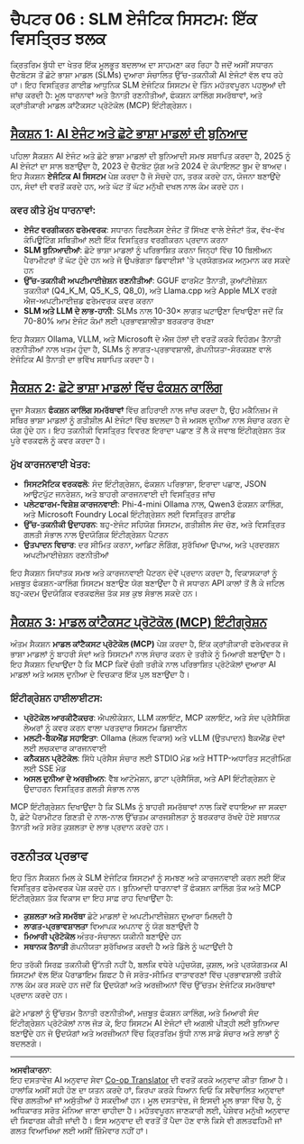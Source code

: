 <!--
CO_OP_TRANSLATOR_METADATA:
{
  "original_hash": "b17bf7f849519fac995c24ab9e2d0be8",
  "translation_date": "2025-09-17T23:06:42+00:00",
  "source_file": "Module06/README.md",
  "language_code": "pa"
}
-->
# ਚੈਪਟਰ 06 : SLM ਏਜੰਟਿਕ ਸਿਸਟਮ: ਇੱਕ ਵਿਸਤ੍ਰਿਤ ਝਲਕ

ਕ੍ਰਿਤਰਿਮ ਬੁੱਧੀ ਦਾ ਖੇਤਰ ਇੱਕ ਮੂਲਭੂਤ ਬਦਲਾਅ ਦਾ ਸਾਹਮਣਾ ਕਰ ਰਿਹਾ ਹੈ ਜਦੋਂ ਅਸੀਂ ਸਧਾਰਨ ਚੈਟਬੋਟਸ ਤੋਂ ਛੋਟੇ ਭਾਸ਼ਾ ਮਾਡਲ (SLMs) ਦੁਆਰਾ ਸੰਚਾਲਿਤ ਉੱਚ-ਤਕਨੀਕੀ AI ਏਜੰਟਾਂ ਵੱਲ ਵਧ ਰਹੇ ਹਾਂ। ਇਹ ਵਿਸਤ੍ਰਿਤ ਗਾਈਡ ਆਧੁਨਿਕ SLM ਏਜੰਟਿਕ ਸਿਸਟਮ ਦੇ ਤਿੰਨ ਮਹੱਤਵਪੂਰਨ ਪਹਲੂਆਂ ਦੀ ਜਾਂਚ ਕਰਦੀ ਹੈ: ਮੂਲ ਧਾਰਨਾਵਾਂ ਅਤੇ ਤੈਨਾਤੀ ਰਣਨੀਤੀਆਂ, ਫੰਕਸ਼ਨ ਕਾਲਿੰਗ ਸਮਰੱਥਾਵਾਂ, ਅਤੇ ਕ੍ਰਾਂਤੀਕਾਰੀ ਮਾਡਲ ਕਾਂਟੈਕਸਟ ਪ੍ਰੋਟੋਕੋਲ (MCP) ਇੰਟੀਗ੍ਰੇਸ਼ਨ।

## [ਸੈਕਸ਼ਨ 1: AI ਏਜੰਟ ਅਤੇ ਛੋਟੇ ਭਾਸ਼ਾ ਮਾਡਲਾਂ ਦੀ ਬੁਨਿਆਦ](./01.IntroduceAgent.md)

ਪਹਿਲਾ ਸੈਕਸ਼ਨ AI ਏਜੰਟ ਅਤੇ ਛੋਟੇ ਭਾਸ਼ਾ ਮਾਡਲਾਂ ਦੀ ਬੁਨਿਆਦੀ ਸਮਝ ਸਥਾਪਿਤ ਕਰਦਾ ਹੈ, 2025 ਨੂੰ AI ਏਜੰਟਾਂ ਦਾ ਸਾਲ ਬਣਾਉਂਦਾ ਹੈ, 2023 ਦੇ ਚੈਟਬੋਟ ਯੁੱਗ ਅਤੇ 2024 ਦੇ ਕੋਪਾਇਲਟ ਬੂਮ ਦੇ ਬਾਅਦ। ਇਹ ਸੈਕਸ਼ਨ **ਏਜੰਟਿਕ AI ਸਿਸਟਮ** ਪੇਸ਼ ਕਰਦਾ ਹੈ ਜੋ ਸੋਚਦੇ ਹਨ, ਤਰਕ ਕਰਦੇ ਹਨ, ਯੋਜਨਾ ਬਣਾਉਂਦੇ ਹਨ, ਸੰਦਾਂ ਦੀ ਵਰਤੋਂ ਕਰਦੇ ਹਨ, ਅਤੇ ਘੱਟ ਤੋਂ ਘੱਟ ਮਨੁੱਖੀ ਦਖਲ ਨਾਲ ਕੰਮ ਕਰਦੇ ਹਨ।

### ਕਵਰ ਕੀਤੇ ਮੁੱਖ ਧਾਰਨਾਵਾਂ:
- **ਏਜੰਟ ਵਰਗੀਕਰਨ ਫਰੇਮਵਰਕ**: ਸਧਾਰਨ ਰਿਫਲੈਕਸ ਏਜੰਟ ਤੋਂ ਸਿੱਖਣ ਵਾਲੇ ਏਜੰਟਾਂ ਤੱਕ, ਵੱਖ-ਵੱਖ ਕੰਪਿਊਟਿੰਗ ਸਥਿਤੀਆਂ ਲਈ ਇੱਕ ਵਿਸਤ੍ਰਿਤ ਵਰਗੀਕਰਨ ਪ੍ਰਦਾਨ ਕਰਨਾ
- **SLM ਬੁਨਿਆਦੀਆਂ**: ਛੋਟੇ ਭਾਸ਼ਾ ਮਾਡਲਾਂ ਨੂੰ ਪਰਿਭਾਸ਼ਿਤ ਕਰਨਾ ਜਿਨ੍ਹਾਂ ਵਿੱਚ 10 ਬਿਲੀਅਨ ਪੈਰਾਮੀਟਰਾਂ ਤੋਂ ਘੱਟ ਹੁੰਦੇ ਹਨ ਅਤੇ ਜੋ ਉਪਭੋਗਤਾ ਡਿਵਾਈਸਾਂ 'ਤੇ ਪ੍ਰਯੋਗਤਮਕ ਅਨੁਮਾਨ ਕਰ ਸਕਦੇ ਹਨ
- **ਉੱਚ-ਤਕਨੀਕੀ ਅਪਟੀਮਾਈਜ਼ੇਸ਼ਨ ਰਣਨੀਤੀਆਂ**: GGUF ਫਾਰਮੈਟ ਤੈਨਾਤੀ, ਕੁਆਂਟੀਜ਼ੇਸ਼ਨ ਤਕਨੀਕਾਂ (Q4_K_M, Q5_K_S, Q8_0), ਅਤੇ Llama.cpp ਅਤੇ Apple MLX ਵਰਗੇ ਐਜ-ਅਪਟੀਮਾਈਜ਼ਡ ਫਰੇਮਵਰਕ ਕਵਰ ਕਰਨਾ
- **SLM ਅਤੇ LLM ਦੇ ਲਾਭ-ਹਾਨੀ**: SLMs ਨਾਲ 10-30× ਲਾਗਤ ਘਟਾਉਣਾ ਦਿਖਾਉਣਾ ਜਦੋਂ ਕਿ 70-80% ਆਮ ਏਜੰਟ ਕੰਮਾਂ ਲਈ ਪ੍ਰਭਾਵਸ਼ਾਲੀਤਾ ਬਰਕਰਾਰ ਰੱਖਣਾ

ਇਹ ਸੈਕਸ਼ਨ Ollama, VLLM, ਅਤੇ Microsoft ਦੇ ਐਜ ਹੱਲਾਂ ਦੀ ਵਰਤੋਂ ਕਰਕੇ ਵਿਹੰਗਮ ਤੈਨਾਤੀ ਰਣਨੀਤੀਆਂ ਨਾਲ ਖਤਮ ਹੁੰਦਾ ਹੈ, SLMs ਨੂੰ ਲਾਗਤ-ਪ੍ਰਭਾਵਸ਼ਾਲੀ, ਗੋਪਨੀਯਤਾ-ਸੰਰਕਸ਼ਣ ਵਾਲੇ ਏਜੰਟਿਕ AI ਤੈਨਾਤੀ ਦਾ ਭਵਿੱਖ ਸਥਾਪਿਤ ਕਰਦਾ ਹੈ।

## [ਸੈਕਸ਼ਨ 2: ਛੋਟੇ ਭਾਸ਼ਾ ਮਾਡਲਾਂ ਵਿੱਚ ਫੰਕਸ਼ਨ ਕਾਲਿੰਗ](./02.FunctionCalling.md)

ਦੂਜਾ ਸੈਕਸ਼ਨ **ਫੰਕਸ਼ਨ ਕਾਲਿੰਗ ਸਮਰੱਥਾਵਾਂ** ਵਿੱਚ ਗਹਿਰਾਈ ਨਾਲ ਜਾਂਚ ਕਰਦਾ ਹੈ, ਉਹ ਮਕੈਨਿਜ਼ਮ ਜੋ ਸਥਿਰ ਭਾਸ਼ਾ ਮਾਡਲਾਂ ਨੂੰ ਗਤੀਸ਼ੀਲ AI ਏਜੰਟਾਂ ਵਿੱਚ ਬਦਲਦਾ ਹੈ ਜੋ ਅਸਲ ਦੁਨੀਆ ਨਾਲ ਸੰਚਾਰ ਕਰਨ ਦੇ ਯੋਗ ਹੁੰਦੇ ਹਨ। ਇਹ ਤਕਨੀਕੀ ਵਿਸਤ੍ਰਿਤ ਵਿਵਰਣ ਇਰਾਦਾ ਪਛਾਣ ਤੋਂ ਲੈ ਕੇ ਜਵਾਬ ਇੰਟੀਗ੍ਰੇਸ਼ਨ ਤੱਕ ਪੂਰੇ ਵਰਕਫਲੋ ਨੂੰ ਕਵਰ ਕਰਦਾ ਹੈ।

### ਮੁੱਖ ਕਾਰਜਨਵਾਈ ਖੇਤਰ:
- **ਸਿਸਟਮੈਟਿਕ ਵਰਕਫਲੋ**: ਸੰਦ ਇੰਟੀਗ੍ਰੇਸ਼ਨ, ਫੰਕਸ਼ਨ ਪਰਿਭਾਸ਼ਾ, ਇਰਾਦਾ ਪਛਾਣ, JSON ਆਉਟਪੁੱਟ ਜਨਰੇਸ਼ਨ, ਅਤੇ ਬਾਹਰੀ ਕਾਰਜਨਵਾਈ ਦੀ ਵਿਸਤ੍ਰਿਤ ਜਾਂਚ
- **ਪਲੇਟਫਾਰਮ-ਵਿਸ਼ੇਸ਼ ਕਾਰਜਨਵਾਈ**: Phi-4-mini Ollama ਨਾਲ, Qwen3 ਫੰਕਸ਼ਨ ਕਾਲਿੰਗ, ਅਤੇ Microsoft Foundry Local ਇੰਟੀਗ੍ਰੇਸ਼ਨ ਲਈ ਵਿਸਤ੍ਰਿਤ ਗਾਈਡ
- **ਉੱਚ-ਤਕਨੀਕੀ ਉਦਾਹਰਨ**: ਬਹੁ-ਏਜੰਟ ਸਹਿਯੋਗ ਸਿਸਟਮ, ਗਤੀਸ਼ੀਲ ਸੰਦ ਚੋਣ, ਅਤੇ ਵਿਸਤ੍ਰਿਤ ਗਲਤੀ ਸੰਭਾਲ ਨਾਲ ਉਦਯੋਗਿਕ ਇੰਟੀਗ੍ਰੇਸ਼ਨ ਪੈਟਰਨ
- **ਉਤਪਾਦਨ ਵਿਚਾਰ**: ਦਰ ਸੀਮਿਤ ਕਰਨਾ, ਆਡਿਟ ਲੌਗਿੰਗ, ਸੁਰੱਖਿਆ ਉਪਾਅ, ਅਤੇ ਪ੍ਰਦਰਸ਼ਨ ਅਪਟੀਮਾਈਜ਼ੇਸ਼ਨ ਰਣਨੀਤੀਆਂ

ਇਹ ਸੈਕਸ਼ਨ ਸਿਧਾਂਤਕ ਸਮਝ ਅਤੇ ਕਾਰਜਨਵਾਈ ਪੈਟਰਨ ਦੋਵੇਂ ਪ੍ਰਦਾਨ ਕਰਦਾ ਹੈ, ਵਿਕਾਸਕਾਰਾਂ ਨੂੰ ਮਜ਼ਬੂਤ ਫੰਕਸ਼ਨ-ਕਾਲਿੰਗ ਸਿਸਟਮ ਬਣਾਉਣ ਯੋਗ ਬਣਾਉਂਦਾ ਹੈ ਜੋ ਸਧਾਰਨ API ਕਾਲਾਂ ਤੋਂ ਲੈ ਕੇ ਜਟਿਲ ਬਹੁ-ਕਦਮ ਉਦਯੋਗਿਕ ਵਰਕਫਲੋਜ਼ ਤੱਕ ਸਭ ਕੁਝ ਸੰਭਾਲ ਸਕਦੇ ਹਨ।

## [ਸੈਕਸ਼ਨ 3: ਮਾਡਲ ਕਾਂਟੈਕਸਟ ਪ੍ਰੋਟੋਕੋਲ (MCP) ਇੰਟੀਗ੍ਰੇਸ਼ਨ](./03.IntroduceMCP.md)

ਅੰਤਮ ਸੈਕਸ਼ਨ **ਮਾਡਲ ਕਾਂਟੈਕਸਟ ਪ੍ਰੋਟੋਕੋਲ (MCP)** ਪੇਸ਼ ਕਰਦਾ ਹੈ, ਇੱਕ ਕ੍ਰਾਂਤੀਕਾਰੀ ਫਰੇਮਵਰਕ ਜੋ ਭਾਸ਼ਾ ਮਾਡਲਾਂ ਨੂੰ ਬਾਹਰੀ ਸੰਦਾਂ ਅਤੇ ਸਿਸਟਮਾਂ ਨਾਲ ਸੰਚਾਰ ਕਰਨ ਦੇ ਤਰੀਕੇ ਨੂੰ ਮਿਆਰੀ ਬਣਾਉਂਦਾ ਹੈ। ਇਹ ਸੈਕਸ਼ਨ ਦਿਖਾਉਂਦਾ ਹੈ ਕਿ MCP ਕਿਵੇਂ ਚੰਗੀ ਤਰੀਕੇ ਨਾਲ ਪਰਿਭਾਸ਼ਿਤ ਪ੍ਰੋਟੋਕੋਲਾਂ ਦੁਆਰਾ AI ਮਾਡਲਾਂ ਅਤੇ ਅਸਲ ਦੁਨੀਆ ਦੇ ਵਿਚਕਾਰ ਇੱਕ ਪੁਲ ਬਣਾਉਂਦਾ ਹੈ।

### ਇੰਟੀਗ੍ਰੇਸ਼ਨ ਹਾਈਲਾਈਟਸ:
- **ਪ੍ਰੋਟੋਕੋਲ ਆਰਕੀਟੈਕਚਰ**: ਐਪਲੀਕੇਸ਼ਨ, LLM ਕਲਾਇੰਟ, MCP ਕਲਾਇੰਟ, ਅਤੇ ਸੰਦ ਪ੍ਰੋਸੈਸਿੰਗ ਲੇਅਰਾਂ ਨੂੰ ਕਵਰ ਕਰਨ ਵਾਲਾ ਪਰਤਦਾਰ ਸਿਸਟਮ ਡਿਜ਼ਾਈਨ
- **ਮਲਟੀ-ਬੈਕਐਂਡ ਸਹਾਇਤਾ**: Ollama (ਲੋਕਲ ਵਿਕਾਸ) ਅਤੇ vLLM (ਉਤਪਾਦਨ) ਬੈਕਐਂਡ ਦੋਵਾਂ ਲਈ ਲਚਕਦਾਰ ਕਾਰਜਨਵਾਈ
- **ਕਨੈਕਸ਼ਨ ਪ੍ਰੋਟੋਕੋਲ**: ਸਿੱਧੇ ਪ੍ਰੋਸੈਸ ਸੰਚਾਰ ਲਈ STDIO ਮੋਡ ਅਤੇ HTTP-ਅਧਾਰਿਤ ਸਟ੍ਰੀਮਿੰਗ ਲਈ SSE ਮੋਡ
- **ਅਸਲ ਦੁਨੀਆ ਦੇ ਅਰਜ਼ੀਅਨ**: ਵੈੱਬ ਆਟੋਮੇਸ਼ਨ, ਡਾਟਾ ਪ੍ਰੋਸੈਸਿੰਗ, ਅਤੇ API ਇੰਟੀਗ੍ਰੇਸ਼ਨ ਦੇ ਉਦਾਹਰਨ ਵਿਸਤ੍ਰਿਤ ਗਲਤੀ ਸੰਭਾਲ ਨਾਲ

MCP ਇੰਟੀਗ੍ਰੇਸ਼ਨ ਦਿਖਾਉਂਦਾ ਹੈ ਕਿ SLMs ਨੂੰ ਬਾਹਰੀ ਸਮਰੱਥਾਵਾਂ ਨਾਲ ਕਿਵੇਂ ਵਧਾਇਆ ਜਾ ਸਕਦਾ ਹੈ, ਛੋਟੇ ਪੈਰਾਮੀਟਰ ਗਿਣਤੀ ਦੇ ਨਾਲ-ਨਾਲ ਉੱਚਤਮ ਕਾਰਜਸ਼ੀਲਤਾ ਨੂੰ ਬਰਕਰਾਰ ਰੱਖਦੇ ਹੋਏ ਸਥਾਨਕ ਤੈਨਾਤੀ ਅਤੇ ਸਰੋਤ ਕੁਸ਼ਲਤਾ ਦੇ ਲਾਭ ਪ੍ਰਦਾਨ ਕਰਦੇ ਹਨ।

## ਰਣਨੀਤਕ ਪ੍ਰਭਾਵ

ਇਹ ਤਿੰਨ ਸੈਕਸ਼ਨ ਮਿਲ ਕੇ SLM ਏਜੰਟਿਕ ਸਿਸਟਮਾਂ ਨੂੰ ਸਮਝਣ ਅਤੇ ਕਾਰਜਨਵਾਈ ਕਰਨ ਲਈ ਇੱਕ ਵਿਸਤ੍ਰਿਤ ਫਰੇਮਵਰਕ ਪੇਸ਼ ਕਰਦੇ ਹਨ। ਬੁਨਿਆਦੀ ਧਾਰਨਾਵਾਂ ਤੋਂ ਫੰਕਸ਼ਨ ਕਾਲਿੰਗ ਤੱਕ ਅਤੇ MCP ਇੰਟੀਗ੍ਰੇਸ਼ਨ ਤੱਕ ਵਿਕਾਸ ਦਾ ਇਹ ਸਾਫ਼ ਰਾਹ ਦਿਖਾਉਂਦਾ ਹੈ:

- **ਕੁਸ਼ਲਤਾ ਅਤੇ ਸਮਰੱਥਾ** ਛੋਟੇ ਮਾਡਲਾਂ ਦੇ ਅਪਟੀਮਾਈਜ਼ੇਸ਼ਨ ਦੁਆਰਾ ਮਿਲਦੀ ਹੈ
- **ਲਾਗਤ-ਪ੍ਰਭਾਵਸ਼ਾਲਤਾ** ਵਿਆਪਕ ਅਪਨਾਵ ਨੂੰ ਯੋਗ ਬਣਾਉਂਦੀ ਹੈ
- **ਮਿਆਰੀ ਪ੍ਰੋਟੋਕੋਲ** ਅੰਤਰ-ਸੰਚਾਲਨ ਯਕੀਨੀ ਬਣਾਉਂਦੇ ਹਨ
- **ਸਥਾਨਕ ਤੈਨਾਤੀ** ਗੋਪਨੀਯਤਾ ਸੁਰੱਖਿਅਤ ਕਰਦੀ ਹੈ ਅਤੇ ਡਿੱਲੇ ਨੂੰ ਘਟਾਉਂਦੀ ਹੈ

ਇਹ ਤਰੱਕੀ ਸਿਰਫ਼ ਤਕਨੀਕੀ ਉੱਨਤੀ ਨਹੀਂ ਹੈ, ਬਲਕਿ ਵਧੇਰੇ ਪਹੁੰਚਯੋਗ, ਕੁਸ਼ਲ, ਅਤੇ ਪ੍ਰਯੋਗਤਮਕ AI ਸਿਸਟਮਾਂ ਵੱਲ ਇੱਕ ਪੈਰਾਡਾਇਮ ਸ਼ਿਫਟ ਹੈ ਜੋ ਸਰੋਤ-ਸੀਮਿਤ ਵਾਤਾਵਰਣਾਂ ਵਿੱਚ ਪ੍ਰਭਾਵਸ਼ਾਲੀ ਤਰੀਕੇ ਨਾਲ ਕੰਮ ਕਰ ਸਕਦੇ ਹਨ ਜਦੋਂ ਕਿ ਉਦਯੋਗਾਂ ਅਤੇ ਅਰਜ਼ੀਅਨਾਂ ਵਿੱਚ ਉੱਚਤਮ ਏਜੰਟਿਕ ਸਮਰੱਥਾਵਾਂ ਪ੍ਰਦਾਨ ਕਰਦੇ ਹਨ।

ਛੋਟੇ ਮਾਡਲਾਂ ਨੂੰ ਉੱਚਤਮ ਤੈਨਾਤੀ ਰਣਨੀਤੀਆਂ, ਮਜ਼ਬੂਤ ਫੰਕਸ਼ਨ ਕਾਲਿੰਗ, ਅਤੇ ਮਿਆਰੀ ਸੰਦ ਇੰਟੀਗ੍ਰੇਸ਼ਨ ਪ੍ਰੋਟੋਕੋਲਾਂ ਨਾਲ ਜੋੜ ਕੇ, ਇਹ ਸਿਸਟਮ AI ਏਜੰਟਾਂ ਦੀ ਅਗਲੀ ਪੀੜ੍ਹੀ ਲਈ ਬੁਨਿਆਦ ਬਣਾਉਂਦੇ ਹਨ ਜੋ ਉਦਯੋਗਾਂ ਅਤੇ ਅਰਜ਼ੀਅਨਾਂ ਵਿੱਚ ਕ੍ਰਿਤਰਿਮ ਬੁੱਧੀ ਨਾਲ ਸਾਡੇ ਸੰਚਾਰ ਅਤੇ ਲਾਭਾਂ ਨੂੰ ਬਦਲਣਗੇ।

---

**ਅਸਵੀਕਾਰਨਾ**:  
ਇਹ ਦਸਤਾਵੇਜ਼ AI ਅਨੁਵਾਦ ਸੇਵਾ [Co-op Translator](https://github.com/Azure/co-op-translator) ਦੀ ਵਰਤੋਂ ਕਰਕੇ ਅਨੁਵਾਦ ਕੀਤਾ ਗਿਆ ਹੈ। ਹਾਲਾਂਕਿ ਅਸੀਂ ਸਹੀ ਹੋਣ ਦਾ ਯਤਨ ਕਰਦੇ ਹਾਂ, ਕਿਰਪਾ ਕਰਕੇ ਧਿਆਨ ਦਿਓ ਕਿ ਸਵੈਚਾਲਿਤ ਅਨੁਵਾਦਾਂ ਵਿੱਚ ਗਲਤੀਆਂ ਜਾਂ ਅਸੁੱਤੀਆਂ ਹੋ ਸਕਦੀਆਂ ਹਨ। ਮੂਲ ਦਸਤਾਵੇਜ਼, ਜੋ ਇਸਦੀ ਮੂਲ ਭਾਸ਼ਾ ਵਿੱਚ ਹੈ, ਨੂੰ ਅਧਿਕਾਰਤ ਸਰੋਤ ਮੰਨਿਆ ਜਾਣਾ ਚਾਹੀਦਾ ਹੈ। ਮਹੱਤਵਪੂਰਨ ਜਾਣਕਾਰੀ ਲਈ, ਪੇਸ਼ੇਵਰ ਮਨੁੱਖੀ ਅਨੁਵਾਦ ਦੀ ਸਿਫਾਰਸ਼ ਕੀਤੀ ਜਾਂਦੀ ਹੈ। ਇਸ ਅਨੁਵਾਦ ਦੀ ਵਰਤੋਂ ਤੋਂ ਪੈਦਾ ਹੋਣ ਵਾਲੇ ਕਿਸੇ ਵੀ ਗਲਤਫਹਿਮੀ ਜਾਂ ਗਲਤ ਵਿਆਖਿਆ ਲਈ ਅਸੀਂ ਜ਼ਿੰਮੇਵਾਰ ਨਹੀਂ ਹਾਂ।